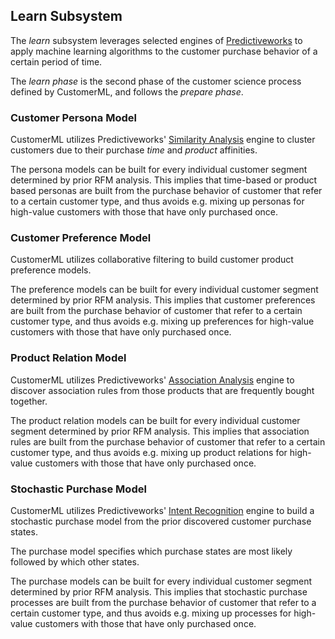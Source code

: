 
## Learn Subsystem

The *learn* subsystem leverages selected engines of [Predictiveworks](http://predictiveworks.eu) 
to apply machine learning algorithms to the customer purchase behavior of a certain period of time.

The *learn phase* is the second phase of the customer science process defined by CustomerML, and
follows the *prepare phase*.

### Customer Persona Model

CustomerML utilizes Predictiveworks' [Similarity Analysis](https://github.com/skrusche63/spark-cluster) engine 
to cluster customers due to their purchase *time* and *product* affinities.

The persona models can be built for every individual customer segment determined by prior RFM analysis. This implies 
that time-based or product based personas are built from the purchase behavior of customer that refer to a certain customer 
type, and thus avoids e.g. mixing up personas for high-value customers with those that have only purchased once.

### Customer Preference Model

CustomerML utilizes collaborative filtering to build customer product preference models.

The preference models can be built for every individual customer segment determined by prior RFM analysis. This implies 
that customer preferences are built from the purchase behavior of customer that refer to a certain customer type, and thus 
avoids e.g. mixing up preferences for high-value customers with those that have only purchased once.


### Product Relation Model

CustomerML utilizes Predictiveworks' [Association Analysis](https://github.com/skrusche63/spark-arules) engine
to discover association rules from those products that are frequently bought together.

The product relation models can be built for every individual customer segment determined by prior RFM analysis. This implies 
that association rules are built from the purchase behavior of customer that refer to a certain customer type, and thus 
avoids e.g. mixing up product relations for high-value customers with those that have only purchased once.


### Stochastic Purchase Model

CustomerML utilizes Predictiveworks' [Intent Recognition](https://github.com/skrusche63/spark-intent) engine
to build a stochastic purchase model from the prior discovered customer purchase states.

The purchase model specifies which purchase states are most likely followed by which other states.

The purchase models can be built for every individual customer segment determined by prior RFM analysis. This implies 
that stochastic purchase processes are built from the purchase behavior of customer that refer to a certain customer type, 
and thus avoids e.g. mixing up processes for high-value customers with those that have only purchased once.
